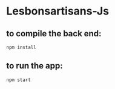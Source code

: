 # Lesbonsartisans-Js

## to compile the back end: 

```npm install```

## to run the app: 
```npm start```
